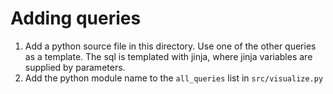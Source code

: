 # Adding queries

1. Add a python source file in this directory. Use one of the other queries as a template. The sql is templated with jinja, where
   jinja variables are supplied by parameters.
2. Add the python module name to the `all_queries` list in `src/visualize.py`